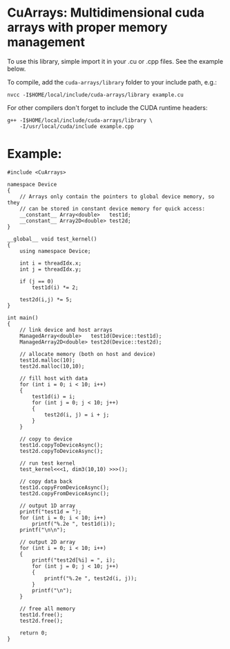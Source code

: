 # CuArrays: Multidimensional cuda arrays with proper memory management

To use this library, simple import it in your .cu or .cpp files. See the
example below.

To compile, add the `cuda-arrays/library` folder to your include path, e.g.:

    nvcc -I$HOME/local/include/cuda-arrays/library example.cu

For other compilers don't forget to include the CUDA runtime headers:

    g++ -I$HOME/local/include/cuda-arrays/library \
        -I/usr/local/cuda/include example.cpp


# Example:

    #include <CuArrays>
    
    namespace Device
    {
        // Arrays only contain the pointers to global device memory, so they
        // can be stored in constant device memory for quick access:
        __constant__ Array<double>   test1d;
        __constant__ Array2D<double> test2d;
    }
    
    __global__ void test_kernel()
    {
        using namespace Device;
    
        int i = threadIdx.x;
        int j = threadIdx.y;
    
        if (j == 0)
            test1d(i) *= 2;
    
        test2d(i,j) *= 5;
    }
    
    int main()
    {
        // link device and host arrays
        ManagedArray<double>   test1d(Device::test1d);
        ManagedArray2D<double> test2d(Device::test2d);
    
        // allocate memory (both on host and device)
        test1d.malloc(10);
        test2d.malloc(10,10);
    
        // fill host with data
        for (int i = 0; i < 10; i++)
        {
            test1d(i) = i;
            for (int j = 0; j < 10; j++)
            {
                test2d(i, j) = i + j;
            }
        }
    
        // copy to device
        test1d.copyToDeviceAsync();
        test2d.copyToDeviceAsync();
    
        // run test kernel
        test_kernel<<<1, dim3(10,10) >>>();
    
        // copy data back
        test1d.copyFromDeviceAsync();
        test2d.copyFromDeviceAsync();
    
        // output 1D array
        printf("test1d = ");
        for (int i = 0; i < 10; i++)
            printf("%.2e ", test1d(i));
        printf("\n\n");
    
        // output 2D array
        for (int i = 0; i < 10; i++)
        {
            printf("test2d[%i] = ", i);
            for (int j = 0; j < 10; j++)
            {
                printf("%.2e ", test2d(i, j));
            }
            printf("\n");
        }
    
        // free all memory
        test1d.free();
        test2d.free();
    
        return 0;
    }
